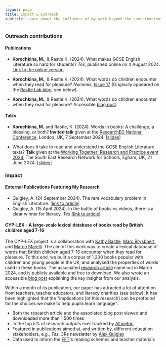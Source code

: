 ```yaml
---
layout: page
title: Impact & outreach
subtitle: Learn about the influence of my work beyond the contributions to academic research
---
```


### Outreach contributions

#### Publications

* **Korochkina, M.**, & Rastle K. (2024). What makes GCSE English Literature so hard for students? *Tes*, published online on 4 August 2024. [Link to the online version](https://www.tes.com/magazine/teaching-learning/secondary/what-makes-gcse-english-lit-so-hard-students)

* **Korochkina, M.**, & Rastle K. (2024). What words do children encounter when they read for pleasure? *Nomanis*, [Issue 17](https://www.nomanis.com.au/blog/issue-17-june-2024) (Originally appeared on the [Rastle Lab blog](https://www.rastlelab.com/post/what-words-do-children-encounter-when-they-read-for-pleasure), see below).

* **Korochkina, M.**, & Rastle K. (2024). What words do children encounter when they read for pleasure? Accessible [blog post](https://www.rastlelab.com/post/what-words-do-children-encounter-when-they-read-for-pleasure).

#### Talks

* **Korochkina, M.** and Rastle, K. (2024). Words in books: A challenge, a blessing, or both? **Invited talk** given at the [ResearchED National Conference](https://researched.org.uk/event/researched-national-conference-2024/), London, UK, 7 September 2024. [[slides]](/talks/ResearchED2024_KorochkinaRastle.pdf)

* What does it take to read and understand the GCSE English Literature texts? **Talk** given at the [Working Together: Research and Practice event 2024](https://www.royalholloway.ac.uk/research-and-teaching/departments-and-schools/psychology/research/serns/serns-events/2024/), The South East Research Network for Schools, Egham, UK, 21 June 2024. [[slides]](/talks/korochkina_rastle_serns_2024.pdf)

### Impact

#### External Publications Featuring My Research

* Quigley, A. (24 September 2024). The rare vocabulary problem in English Literature. [[link to article]](https://alexquigley.co.uk/the-rare-vocabulary-problem-in-english-literature-gcse/)
* Quigley, A. (15 April 2024). In the battle of books vs videos, there is a clear winner for literacy. *Tes* [[link to article]](https://www.tes.com/magazine/teaching-learning/general/pupil-literacy-battle-books-vs-videos-winner)

#### CYP-LEX - A large-scale lexical database of books read by British children aged 7-16

The CYP-LEX project is a collaboration with [Kathy Rastle](https://pure.royalholloway.ac.uk/en/persons/kathy-rastle), [Marc Brysbaert](https://research.ugent.be/web/person/marc-brysbaert-0/en), and [Marco Marelli](https://www.marcomarelli.net/). The aim of this work was to create a lexical database of words that British children aged 7-16 encounter when they read for pleasure. To this end, we built a corpus of 1,200 books popular with children and young people in the UK, and analysed the properties of words used in these books. The associated [research article](https://journals.sagepub.com/doi/10.1177/17470218241229694) came out in March 2024, and is publicly available and free to download. We also wrote an accessible [blog post](https://www.rastlelab.com/post/what-words-do-children-encounter-when-they-read-for-pleasure) explaining the key insights from our analysis.

Within a month of its publication, our paper has attracted a lot of attention from teachers, teacher educators, and literacy charities (see below). It has been highlighted that the "implications [of this research] can be profound for the choices we make to help pupils learn language".

* Both the research article and the associated blog post viewed and downloaded more than 1,500 times
* In the top 5% of research outputs ever tracked by [Altmetric](https://www.altmetric.com/)
* Featured in publications aimed at, and written by, different education stakeholders, e.g., *Tes*, 3Rs newsletter by [Alex Quigley](https://alexquigley.co.uk/)
* Data used to inform the [FFT](https://fft.org.uk/)'s reading schemes and teacher materials

